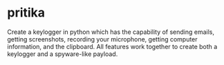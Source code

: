 # pritika
Create a keylogger in python which has the capability of sending emails, getting screenshots, recording your microphone, 
getting computer information, and the clipboard. All features work together to create both a keylogger and a spyware-like payload. 

